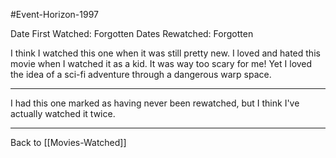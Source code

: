 #Event-Horizon-1997

Date First Watched:  Forgotten
Dates Rewatched:  Forgotten

I think I watched this one when it was still pretty new.  I loved and hated this movie when I watched it as a kid.  It was way too scary for me!  Yet I loved the idea of a sci-fi adventure through a dangerous warp space.

---
I had this one marked as having never been rewatched, but I think I've actually watched it twice.

---
Back to [[Movies-Watched]]
